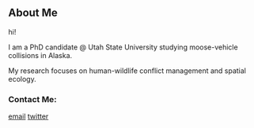 ## About Me

hi! 

I am a PhD candidate @ Utah State University studying moose-vehicle collisions in Alaska.

My research focuses on human-wildlife conflict management and spatial ecology.




### Contact Me:

[email](sendto:luke.mcdonald@usu.edu)
[twitter](https://twitter.com/l_r_mcdonald?s=20)
